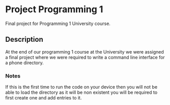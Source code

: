 # Project Programming 1
Final project for Programming 1 University course.

## Description
At the end of our programming 1 course at the University we were assigned a final project where we were required to write a command line interface for a phone directory.

### Notes
If this is the first time to run the code on your device then you will not be able to load the directory as it will be non existent you will be required to first create one and add entries to it.
